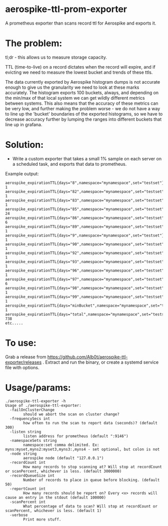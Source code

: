 # aerospike-ttl-prom-exporter

A prometheus exporter than scans record ttl for Aerospike and exports it.

# The problem:
tl;dr - this allows us to measure storage capacity.

TTL (time-to-live) on a record dictates when the record will expire, and if evicting we need to measure the lowest bucket and trends of these ttls.

The data currently exported by Aerospike histogram dumps is not accurate enough to give us the granularity we need to look at these marks accurately. The histogram exports 100 buckets, always, and depending on the min/max of that local system we can get wildly different metrics between systems. This also means that the accuracy of these metrics can be very low, and further making the problem worse - we do not have a way to line up the 'bucket' boundaries of the exported histograms, so we have to decrease accuracy further by lumping the ranges into different buckets that line up in grafana.

# Solution:
* Write a custom exporter that takes a small 1% sample on each server on a scheduled task, and exports that data to prometheus.


Example output:
```
aerospike_expirationTTL{days="8",namespace="mynamespace",set="testset"} 1
aerospike_expirationTTL{days="82",namespace="mynamespace",set="testset"} 1
aerospike_expirationTTL{days="83",namespace="mynamespace",set="testset"} 1
aerospike_expirationTTL{days="85",namespace="mynamespace",set="testset"} 24
aerospike_expirationTTL{days="86",namespace="mynamespace",set="testset"} 6
aerospike_expirationTTL{days="89",namespace="mynamespace",set="testset"} 1
aerospike_expirationTTL{days="9",namespace="mynamespace",set="testset"} 1
aerospike_expirationTTL{days="90",namespace="mynamespace",set="testset"} 1
aerospike_expirationTTL{days="92",namespace="mynamespace",set="testset"} 1
aerospike_expirationTTL{days="93",namespace="mynamespace",set="testset"} 1
aerospike_expirationTTL{days="96",namespace="mynamespace",set="testset"} 1
aerospike_expirationTTL{days="97",namespace="mynamespace",set="testset"} 6
aerospike_expirationTTL{days="98",namespace="mynamespace",set="testset"} 1
aerospike_expirationTTL{days="99",namespace="mynamespace",set="testset"} 1
aerospike_expirationTTL{days="minBucket",namespace="mynamespace",set="testset"} 1
aerospike_expirationTTL{days="total",namespace="mynamespace",set="testset"} 738
etc.....
```

# To use:
Grab a release from https://github.com/Alb0t/aerospike-ttl-exporter/releases .
Extract and run the binary, or create a systemd service file with options.

# Usage/params:
```
./aerospike-ttl-exporter -h
Usage of ./aerospike-ttl-exporter:
  -failOnClusterChange
    	should we abort the scan on cluster change?
  -frequencySecs int
    	how often to run the scan to report data (seconds)? (default 300)
  -listen string
    	listen address for prometheus (default ":9146")
  -namespaceSets string
    	namespace:set comma delimited. Ex: myns:myset,myns2:myset3,myns3:,myns4 - set optional, but colon is not
  -node string
    	aerospike node (default "127.0.0.1")
  -recordCount int
    	How many records to stop scanning at? Will stop at recordCount or scanPercent, whichever is less. (default 3000000)
  -recordQueueSize int
    	Number of records to place in queue before blocking. (default 50)
  -reportCount int
    	How many records should be report on? Every <x> records will cause an entry in the stdout (default 100000)
  -scanPercent int
    	What percentage of data to scan? Will stop at recordCount or scanPercent, whichever is less. (default 1)
  -verbose
    	Print more stuff.
      
```
